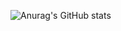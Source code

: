 


![Anurag's GitHub stats](https://github-readme-stats.vercel.app/api?username=s4dhulabs&show_icons=true&theme=dark)

<!---
s4dhulabs/s4dhulabs is a ✨ special ✨ repository because its `README.md` (this file) appears on your GitHub profile.
You can click the Preview link to take a look at your changes.
--->
